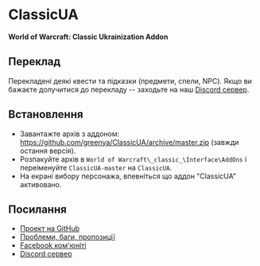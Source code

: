 # ClassicUA
**World of Warcraft: Classic Ukrainization Addon**

## Переклад

Перекладені деякі квести та підказки (предмети, спели, NPC). Якщо ви бажаєте долучитися до перекладу -- заходьте на наш [Discord сервер](https://discord.gg/VJScWRR).

## Встановлення

* Завантажте архів з аддоном: https://github.com/greenya/ClassicUA/archive/master.zip (завжди остання версія).
* Розпакуйте архів в `World of Warcraft\_classic_\Interface\AddOns` і переіменуйте `ClassicUA-master` на `ClassicUA`.
* На екрані вибору персонажа, впевніться що аддон "ClassicUA" активовано.

## Посилання

* [Проект на GitHub](https://github.com/greenya/ClassicUA)
* [Проблеми, баги, пропозиції](https://github.com/greenya/ClassicUA/issues)
* [Facebook ком'юніті](https://www.facebook.com/classicwowua)
* [Discord сервер](https://discord.gg/VJScWRR)

